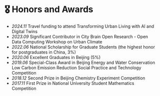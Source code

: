 # 🎖 Honors and Awards
- *2024.11* Travel funding to attend Transforming Urban Living with AI and Digital Twins
- *2023.09* Significant Contributor in City Brain Open Research - Open Data Computing Workshop on Urban Climate
- *2022.06* National Scholarship for Graduate Students (the highest honor for postgraduates in China, 3%)  
- *2020.06* Excellent Graduates in Beijing (5%) 
- *2019.06* Special-Class Award in Beijing Energy and Water Conservation Low Carbon Emission Reduction Social Practice and Technology Competition 
- *2018.12* Second Prize in Beijing Chemistry Experiment Competition
- *2017.11* First Prize in National University Student Mathematics Competition
